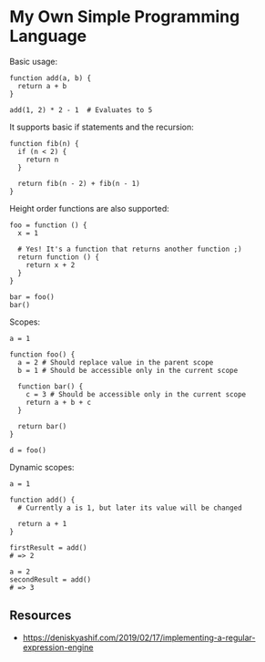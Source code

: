 # My Own Simple Programming Language

Basic usage:

```
function add(a, b) {
  return a + b
}

add(1, 2) * 2 - 1  # Evaluates to 5
```

It supports basic if statements and the recursion:

```
function fib(n) {
  if (n < 2) {
    return n
  }
  
  return fib(n - 2) + fib(n - 1)
}
```

Height order functions are also supported:

```
foo = function () { 
  x = 1
  
  # Yes! It's a function that returns another function ;)
  return function () {
    return x + 2
  }
}

bar = foo()
bar()
```

Scopes:

```
a = 1

function foo() {
  a = 2 # Should replace value in the parent scope
  b = 1 # Should be accessible only in the current scope
  
  function bar() {
    c = 3 # Should be accessible only in the current scope
    return a + b + c
  }
  
  return bar()
}

d = foo()
```

Dynamic scopes:

```
a = 1

function add() {
  # Currently a is 1, but later its value will be changed
  
  return a + 1
}

firstResult = add() 
# => 2

a = 2
secondResult = add() 
# => 3
```

## Resources

* https://deniskyashif.com/2019/02/17/implementing-a-regular-expression-engine

